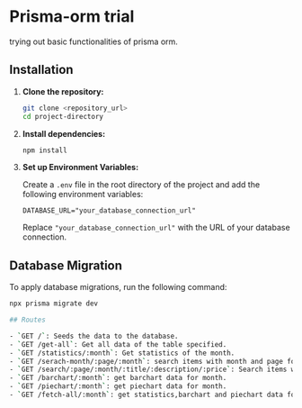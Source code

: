 # Prisma-orm trial

trying out basic functionalities of prisma orm.

## Installation

1. **Clone the repository:**

    ```bash
    git clone <repository_url>
    cd project-directory
    ```

2. **Install dependencies:**

    ```bash
    npm install
    ```

3. **Set up Environment Variables:**

    Create a `.env` file in the root directory of the project and add the following environment variables:

    ```plaintext
    DATABASE_URL="your_database_connection_url"
    ```

    Replace `"your_database_connection_url"` with the URL of your database connection.

## Database Migration

To apply database migrations, run the following command:

```bash
npx prisma migrate dev

## Routes

- `GET /`: Seeds the data to the database.
- `GET /get-all`: Get all data of the table specified.
- `GET /statistics/:month`: Get statistics of the month.
- `GET /serach-month/:page/:month`: search items with month and page for pagination.
- `GET /search/:page/:month/:title/:description/:price`: Search items with page,month,title,description and price.
- `GET /barchart/:month`: get barchart data for month.
- `GET /piechart/:month`: get piechart data for month.
- `GET /fetch-all/:month`: get statistics,barchart and piechart data for a month.

